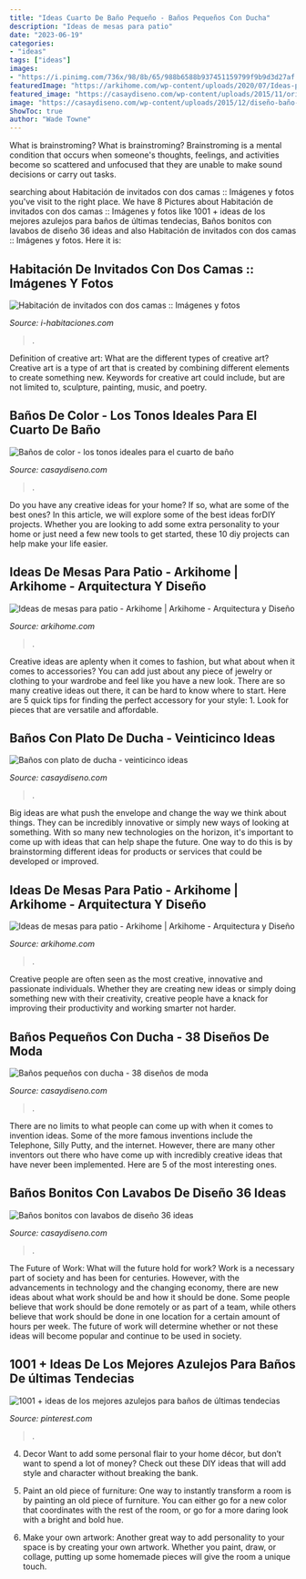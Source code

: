 ```yaml
---
title: "Ideas Cuarto De Baño Pequeño - Baños Pequeños Con Ducha"
description: "Ideas de mesas para patio"
date: "2023-06-19"
categories:
- "ideas"
tags: ["ideas"]
images:
- "https://i.pinimg.com/736x/98/8b/65/988b6588b937451159799f9b9d3d27af.jpg"
featuredImage: "https://arkihome.com/wp-content/uploads/2020/07/Ideas-para-mesas-de-patio-17-1.jpg"
featured_image: "https://casaydiseno.com/wp-content/uploads/2015/11/original-diseño-ñ´baño-´color.jpeg"
image: "https://casaydiseno.com/wp-content/uploads/2015/12/diseño-baño-moderno-ducha.jpg"
ShowToc: true
author: "Wade Towne"
---
```



What is brainstroming?
What is brainstroming? Brainstroming is a mental condition that occurs when someone's thoughts, feelings, and activities become so scattered and unfocused that they are unable to make sound decisions or carry out tasks.

	

		
searching about Habitación de invitados con dos camas :: Imágenes y fotos you've visit to the right place. We have 8 Pictures about Habitación de invitados con dos camas :: Imágenes y fotos like 1001 + ideas de los mejores azulejos para baños de últimas tendecias, Baños bonitos con lavabos de diseño 36 ideas and also Habitación de invitados con dos camas :: Imágenes y fotos. Here it is:
		
    
## Habitación De Invitados Con Dos Camas :: Imágenes Y Fotos

<img loading=lazy src="http://www.i-habitaciones.com/Imagenes/habitacion-de-invitados-con-dos-camas.jpg" onerror="this.onerror=null;this.src='https://tse3.mm.bing.net/th?id=OIP.o6yxca0B_aZBXgvwo7BUOgHaFj&amp;pid=15.1';" alt="Habitación de invitados con dos camas :: Imágenes y fotos">

_Source: i-habitaciones.com_

>. 

	

Definition of creative art: What are the different types of creative art?
Creative art is a type of art that is created by combining different elements to create something new. Keywords for creative art could include, but are not limited to, sculpture, painting, music, and poetry.

    
## Baños De Color - Los Tonos Ideales Para El Cuarto De Baño

<img loading=lazy src="https://casaydiseno.com/wp-content/uploads/2015/11/original-diseño-ñ´baño-´color.jpeg" onerror="this.onerror=null;this.src='https://tse1.mm.bing.net/th?id=OIP.kKWGyqzorAh3ge8C4jdnxgHaJ3&amp;pid=15.1';" alt="Baños de color - los tonos ideales para el cuarto de baño">

_Source: casaydiseno.com_

>. 

	

Do you have any creative ideas for your home? If so, what are some of the best ones? In this article, we will explore some of the best ideas forDIY projects. Whether you are looking to add some extra personality to your home or just need a few new tools to get started, these 10 diy projects can help make your life easier.

    
## Ideas De Mesas Para Patio - Arkihome | Arkihome - Arquitectura Y Diseño

<img loading=lazy src="https://arkihome.com/wp-content/uploads/2020/07/Ideas-para-mesas-de-patio-17-1.jpg" onerror="this.onerror=null;this.src='https://tse4.mm.bing.net/th?id=OIP.eMPOcYsYJRbWwOztuZ0zLwHaLH&amp;pid=15.1';" alt="Ideas de mesas para patio - Arkihome | Arkihome - Arquitectura y Diseño">

_Source: arkihome.com_

>. 

	

Creative ideas are aplenty when it comes to fashion, but what about when it comes to accessories? You can add just about any piece of jewelry or clothing to your wardrobe and feel like you have a new look. There are so many creative ideas out there, it can be hard to know where to start. Here are 5 quick tips for finding the perfect accessory for your style: 1. Look for pieces that are versatile and affordable.

    
## Baños Con Plato De Ducha - Veinticinco Ideas

<img loading=lazy src="https://casaydiseno.com/wp-content/uploads/2015/07/diseño-baño-moderno-negro.jpg" onerror="this.onerror=null;this.src='https://tse1.mm.bing.net/th?id=OIP.k1F9-1vdvxs66QmhXJC1-QHaJ4&amp;pid=15.1';" alt="Baños con plato de ducha - veinticinco ideas">

_Source: casaydiseno.com_

>. 

	

Big ideas are what push the envelope and change the way we think about things. They can be incredibly innovative or simply new ways of looking at something. With so many new technologies on the horizon, it's important to come up with ideas that can help shape the future. One way to do this is by brainstorming different ideas for products or services that could be developed or improved.

    
## Ideas De Mesas Para Patio - Arkihome | Arkihome - Arquitectura Y Diseño

<img loading=lazy src="https://arkihome.com/wp-content/uploads/2020/07/Ideas-para-mesas-de-patio-10-1.jpg" onerror="this.onerror=null;this.src='https://tse3.mm.bing.net/th?id=OIP.MthnGZ2aawViLnAJoeWt5QHaJ4&amp;pid=15.1';" alt="Ideas de mesas para patio - Arkihome | Arkihome - Arquitectura y Diseño">

_Source: arkihome.com_

>. 

	

Creative people are often seen as the most creative, innovative and passionate individuals. Whether they are creating new ideas or simply doing something new with their creativity, creative people have a knack for improving their productivity and working smarter not harder.

    
## Baños Pequeños Con Ducha - 38 Diseños De Moda

<img loading=lazy src="https://casaydiseno.com/wp-content/uploads/2015/12/diseño-baño-moderno-ducha.jpg" onerror="this.onerror=null;this.src='https://tse2.mm.bing.net/th?id=OIP.peiODeu4on3ls_mEbNNG_AHaJ3&amp;pid=15.1';" alt="Baños pequeños con ducha - 38 diseños de moda">

_Source: casaydiseno.com_

>. 

	

There are no limits to what people can come up with when it comes to invention ideas. Some of the more famous inventions include the Telephone, Silly Putty, and the internet. However, there are many other inventors out there who have come up with incredibly creative ideas that have never been implemented. Here are 5 of the most interesting ones.

    
## Baños Bonitos Con Lavabos De Diseño 36 Ideas

<img loading=lazy src="https://casaydiseno.com/wp-content/uploads/2015/12/banos-bonitos-lavabos-diseno-piedra.jpg" onerror="this.onerror=null;this.src='https://tse4.mm.bing.net/th?id=OIP.uGceJaO0kKh_puS8ukqTDwHaKB&amp;pid=15.1';" alt="Baños bonitos con lavabos de diseño 36 ideas">

_Source: casaydiseno.com_

>. 

	

The Future of Work: What will the future hold for work?
Work is a necessary part of society and has been for centuries. However, with the advancements in technology and the changing economy, there are new ideas about what work should be and how it should be done. Some people believe that work should be done remotely or as part of a team, while others believe that work should be done in one location for a certain amount of hours per week. The future of work will determine whether or not these ideas will become popular and continue to be used in society.

    
## 1001 + Ideas De Los Mejores Azulejos Para Baños De últimas Tendecias

<img loading=lazy src="https://i.pinimg.com/736x/98/8b/65/988b6588b937451159799f9b9d3d27af.jpg" onerror="this.onerror=null;this.src='https://tse2.mm.bing.net/th?id=OIP.N9UiXeQmfuJKm59FFxRRZAHaJ3&amp;pid=15.1';" alt="1001 + ideas de los mejores azulejos para baños de últimas tendecias">

_Source: pinterest.com_

>. 

	

4. Decor
Want to add some personal flair to your home décor, but don’t want to spend a lot of money? Check out these DIY ideas that will add style and character without breaking the bank.
1. Paint an old piece of furniture: One way to instantly transform a room is by painting an old piece of furniture. You can either go for a new color that coordinates with the rest of the room, or go for a more daring look with a bright and bold hue.

2. Make your own artwork: Another great way to add personality to your space is by creating your own artwork. Whether you paint, draw, or collage, putting up some homemade pieces will give the room a unique touch.


